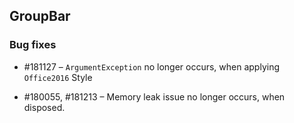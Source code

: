 ## GroupBar

### Bug fixes

* \#181127 – `ArgumentException` no longer occurs, when applying `Office2016` Style 

* \#180055, #181213 – Memory leak issue no longer occurs, when disposed.
